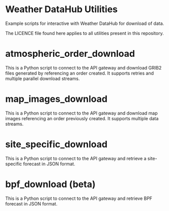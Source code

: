 # Weather DataHub Utilities
Example scripts for interactive with Weather DataHub for download of data.

The LICENCE file found here applies to all utilities present in this repository.

# atmospheric_order_download

This is a Python script to connect to the API gateway and download GRIB2 files generated by referencing an order created.  It supports retries and multiple parallel download streams.

# map_images_download

This is a Python script to connect to the API gateway and download map images referencing an order previously created.  It supports multiple data streams.

# site_specific_download

This is a Python script to connect to the API gateway and retrieve a site-specific forecast in JSON format. 

# bpf_download (beta)

This is a Python script to connect to the API gateway and retrieve BPF forecast in JSON format. 